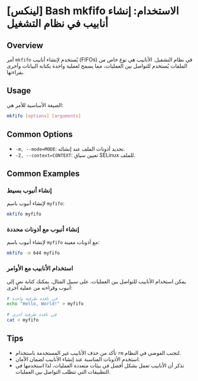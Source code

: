 # [لينكس] Bash mkfifo الاستخدام: إنشاء أنابيب في نظام التشغيل

## Overview
أمر `mkfifo` يُستخدم لإنشاء أنابيب (FIFOs) في نظام التشغيل. الأنابيب هي نوع خاص من الملفات يُستخدم للتواصل بين العمليات، مما يسمح لعملية واحدة بكتابة البيانات وأخرى بقراءتها.

## Usage
الصيغة الأساسية للأمر هي:
```bash
mkfifo [options] [arguments]
```

## Common Options
- `-m, --mode=MODE`: تحديد أذونات الملف عند إنشائه.
- `-Z, --context=CONTEXT`: تعيين سياق SELinux للملف.

## Common Examples
### إنشاء أنبوب بسيط
لإنشاء أنبوب باسم `myfifo`:
```bash
mkfifo myfifo
```

### إنشاء أنبوب مع أذونات محددة
لإنشاء أنبوب باسم `myfifo` مع أذونات معينة:
```bash
mkfifo -m 644 myfifo
```

### استخدام الأنابيب مع الأوامر
يمكن استخدام الأنابيب للتواصل بين العمليات. على سبيل المثال، يمكنك كتابة نص إلى أنبوب وقراءته من عملية أخرى:
```bash
# في نافذة طرفية واحدة
echo "Hello, World!" > myfifo

# في نافذة طرفية أخرى
cat < myfifo
```

## Tips
- تأكد من حذف الأنابيب غير المستخدمة باستخدام `rm` لتجنب الفوضى في النظام.
- استخدم الأذونات المناسبة عند إنشاء الأنابيب لضمان الأمان.
- تذكر أن الأنابيب تعمل بشكل أفضل في بيئات متعددة العمليات، لذا استخدمها في التطبيقات التي تتطلب التواصل بين العمليات.